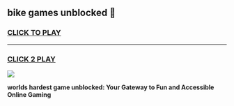 
## bike games unblocked 👋
<h3>
<a href="https://premium.freeplayer.one?title=bike_games_unblocked&ref=13F">CLICK TO PLAY</a></h3>
<hr>

<h3>
<a href="https://premium.freeplayer.one?title=bike_games_unblocked&ref=13F">CLICK 2 PLAY</a>
  
</h3>

<a href="https://premium.freeplayer.one?title=bike_games_unblocked&ref=12F/"><img src="https://clearcache.store/games.png"></a>


**worlds hardest game unblocked: Your Gateway to Fun and Accessible Online Gaming**
